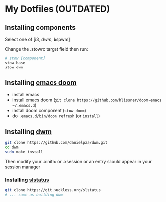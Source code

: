 # My Dotfiles (OUTDATED)

## Installing components

Select one of [i3, *dwm*, bspwm]

Change the .stowrc target field then run:

``` sh
# stow [component]
stow base
stow dwm
```

## Installing [emacs doom](https://github.com/hlissner/doom-emacs)

- install emacs
- install emacs doom (`git clone https://github.com/hlissner/doom-emacs ~/.emacs.d`)
- install doom component (`stow doom`)
- do `.emacs.d/bin/doom refresh` (or `install`)

## Installing [dwm](https://dwm.suckless.org/)

``` sh
git clone https://github.com/danielpza/dwm.git
cd dwm
sudo make install
```

Then modify your .xinitrc or .xsession or an entry should appear in your session manager

### Installing [slstatus](https://tools.suckless.org/slstatus/)

```sh
git clone https://git.suckless.org/slstatus
# ... same as building dwm
```
